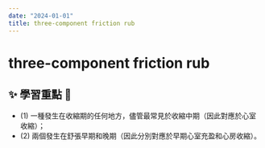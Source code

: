 ```yaml
---
date: "2024-01-01"
title: three-component friction rub
---
```


# three-component friction rub

## ✨ 學習重點 🦎
- (1) 一種發生在收縮期的任何地方，儘管最常見於收縮中期（因此對應於心室收縮）；
- (2) 兩個發生在舒張早期和晚期（因此分別對應於早期心室充盈和心房收縮）。
